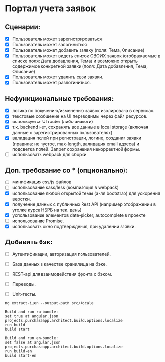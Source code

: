 # Портал учета заявок

 ## Сценарии:
- [X] Пользователь может зарегистрироваться
- [X] Пользователь может залогиниться
- [X] Пользователь может добавить заявку (поля: Тема, Описание)
- [X] Пользователь может видеть список СВОИХ заявок (отображаемые в списке поля: Дата добавления, Тема) и возможно открыть содержимое конкретной заявки (поля: Дата добавления, Тема, Описание)
- [X] Пользователь может удалить свои заявки.
- [X] Пользователь может разлогиниться.

 ## Нефункциональные требования:
- [X] логика по получению/изменению заявок изолирована в сервисах.
- [X] текстовые сообщение на UI переводимы через файл ресурсов.
- [X] используется UI router (либо аналоги)
- [X] т.к. backend нет, сохранять все данные в local storage (включая данные о зарегистрированных пользователях)
- [X] валидация полей при регистрации, логине, создании заявки (правила: не пустое, max-length, валидация email адреса) и подсветка полей. Запрет сохранения некорректной формы.
- [ ] использовать webpack для сборки

 ## Доп. требование со * (опционально):
- [ ] минификация css/js файлов
- [ ] использование sass/less (компиляция в webpack)
- [X] использование любой открытой темы (а-ля bootstrap) для ускорения верстки.
- [X] получение данных с публичных Rest API (например отображении в уголке курса НБРБ на тек. день).
- [X] успользование элементов date-picker, autocomplete в проекте
- [ ] использование Promise.
- [X] использовать окно подтверждения, при удалении заявки.

 ## Добавить бэк:
- [ ] Аутентификации, авторизация пользователей.
- [ ] База данных в качестве хранилища на бэке.
- [ ] REST-api для взаимодействия фронта с бэком.
- [ ] Переводы.
- [ ] Unit-тесты.





```
ng extract-i18n --output-path src/locale

Build and run ru-bundle: 
set true at angular.json projects.purchaseapp.architect.build.options.localize
run build
build start

Build and run en-bundle:
set false at angular.json projects.purchaseapp.architect.build.options.localize
run build-en
build start-en
```

